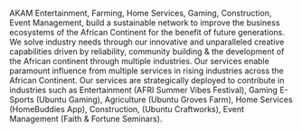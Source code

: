 AKAM Entertainment, Farming, Home Services, Gaming, Construction, Event Management, build a sustainable network to improve the business ecosystems of the African Continent for the benefit of future generations. 
We solve industry needs through our innovative and unparalleled creative capabilities driven by reliability, community building & the development of the African continent through multiple industries. 
Our services enable paramount influence from multiple services in rising industries across the African Continent. Our services are strategically deployed to contribute in industries such as Entertainment (AFRI Summer Vibes Festival), Gaming E-Sports (Ubuntu Gaming), Agriculture (Ubuntu Groves Farm), Home Services (HomeBuddies App), Construction, (Ubuntu Craftworks), Event Management (Faith & Fortune Seminars). 

